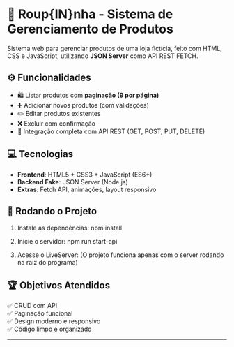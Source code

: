 # 🧥 Roup{IN}nha - Sistema de Gerenciamento de Produtos

Sistema web para gerenciar produtos de uma loja fictícia, feito com HTML, CSS e JavaScript, utilizando **JSON Server** como API REST FETCH.

## ⚙️ Funcionalidades

- 🛍️ Listar produtos com **paginação (9 por página)**
- ➕ Adicionar novos produtos (com validações)
- ✏️ Editar produtos existentes
- ❌ Excluir com confirmação
- 🔄 Integração completa com API REST (GET, POST, PUT, DELETE)

## 💻 Tecnologias

- **Frontend**: HTML5 + CSS3 + JavaScript (ES6+)
- **Backend Fake**: JSON Server (Node.js)
- **Extras**: Fetch API, animações, layout responsivo

## 🚀 Rodando o Projeto

1. Instale as dependências:
   npm install

2. Inicie o servidor:
   npm run start-api

3. Acesse o LiveServer:
    (O projeto funciona apenas com o server rodando na raíz do programa)

## 🏆 Objetivos Atendidos

✅ CRUD com API  
✅ Paginação funcional  
✅ Design moderno e responsivo  
✅ Código limpo e organizado

---


